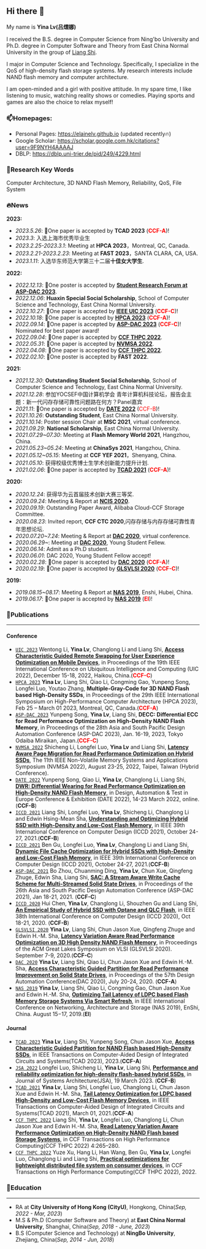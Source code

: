 ## Hi there 👋


<!--
**elainelv/elainelv** is a ✨ _special_ ✨ repository because its `README.md` (this file) appears on your GitHub profile.

Here are some ideas to get you started:

- 🔭 I’m currently working on ...
- 🌱 I’m currently learning ...
- 👯 I’m looking to collaborate on ...
- 🤔 I’m looking for help with ...
- 💬 Ask me about ...
- 📫 How to reach me: ...
- 😄 Pronouns: ...
- ⚡ Fun fact: ...
-->


My name is **Yina Lv(吕熠娜)**<!--, I work at City University of HongKong as a postdoc now in HongKong, China.-->

I received the B.S. degree in Computer Science from Ning'bo University and Ph.D. degree in Computer Software and Theory from East China Normal University in the group of [Liang Shi](https://faculty.ecnu.edu.cn/_s16/sl2_13905/main.psp).

I major in Computer Science and Technology. Specifically, I specialize in the QoS of high-density flash storage systems.
My research interests include NAND flash memory and computer architecture.

I am open-minded and a girl with positive attitude. In my spare time, I like listening to music, watching reality shows or comedies. Playing sports and games are also the choice to relax myself!

### 📫Homepages:
- Personal Pages: https://elainelv.github.io (updated recently🔥)
- Google Scholar: https://scholar.google.com.hk/citations?user=9F9NYH4AAAAJ
- DBLP: https://dblp.uni-trier.de/pid/249/4229.html

### 🔭Research Key Words
Computer Architecture, 3D NAND Flash Memory, Reliability, QoS, File System

### **🔥News**
**2023:**
- _2023.5.26_: 🎉One paper is accepted by **TCAD 2023** (<font color=#FF0000>**CCF-A**</font>)!
- _2023.3_: 入选上海市优秀毕业生
- _2023.2.25-2023.3.1_: Meeting at **HPCA 2023**，Montreal, QC, Canada.
- _2023.2.21-2023.2.23_: Meeting at **FAST 2023**，SANTA CLARA, CA, USA.
- _2023.1.11_: 入选华东师范大学第三十二届**十佳女大学生**.

**2022:**
- _2022.12.13_: 🎉One poster is accepted by **[Student Research Forum at ASP-DAC 2023](https://www.aspdac.com/aspdac2023/student_forum/)**.
- _2022.12.06_: **Huaxin Special Social Scholarship**, School of Computer Science and Technology, East China Normal University.
- _2022.10.27_: 🎉One paper is accepted by **[IEEE UIC 2023](http://www.ieee-smart-world.org/2022/uic/ps.php)** (<font color=#FF0000>**CCF-C**</font>)!
- _2022.10.18_: 🎉One paper is accepted by **[HPCA 2023](https://hpca-conf.org/2023/)** (<font color=#FF0000>**CCF-A**</font>)!
- _2022.09.14_: 🎉One paper is accepted by **[ASP-DAC 2023](https://www.aspdac.com/aspdac2023/)** (<font color=#FF0000>**CCF-C**</font>)! Nominated for best paper award!
- _2022.09.04_: 🎉One paper is accepted by **[CCF THPC 2022](https://www.springer.com/journal/42514)**.
- _2022.05.31_: 🎉One paper is accepted by **[NVMSA 2022](https://nvmsa2022.github.io/)**.
- _2022.04.08_: 🎉One paper is accepted by **[CCF THPC 2022](https://www.springer.com/journal/42514)**.
- _2022.02.10_: 🎉One poster is accepted by **FAST 2022**.

**2021:**
- _2021.12.30_: **Outstanding Student Social Scholarship**, School of Computer Science and Technology, East China Normal University.
- _2021.12.28_: 参加YOCSEF中国计算机学会 青年计算机科技论坛，报告会主题：新一代闪存存储可靠性问题路在何方？Panel嘉宾
- _2021.11_: 🎉One paper is accepted by **[DATE 2022](https://date22.date-conference.com/)** (<font color=#FF0000>CCF-B</font>)!
- _2021.10.26_: **Outstanding Student**, East China Normal University.
- _2021.10.14_: Poster session Chair at **MSC 2021**, virtual conference.
- _2021.09.29_: **National Scholarship**, East China Normal University.
- _2021.07.29~07.30_: Meeting at **Flash Memory World 2021**, Hangzhou, China.
- _2021.05.23~05.24_: Meeting at **ChinaSys 2021**, Hangzhou, China.
- _2021.05.12~05.15_: Meeting at **CCF YEF 2021**，Shenyang, China.
- _2021.05.10_: 获得校级优秀博士生学术创新能力提升计划.
- _2021.02.06_: 🎉One paper is accepted by **[TCAD 2021](https://ieeexplore.ieee.org/document/9365694/)** (<font color=#FF0000>**CCF-A**</font>)!

**2020:**
- _2020.12.24_: 获得华为云首届技术创新大赛三等奖.
- _2020.09.24_: Meeting & Report at **[NCIS 2020](https://ccfncis.github.io/ncis2020/)**.
- _2020.09.19_: Outstanding Paper Award, Alibaba Cloud-CCF Storage Committee.
- _2020.08.23_: Invited report, **CCF CTC 2020**,闪存存储与内存存储可靠性青年思想论坛.
- _2020.07.20~7.24_: Meeting & Report at **[DAC 2020](https://www.dac.com/)**, virtual conference.
- _2020.06.29~_: Meeting at **[DAC 2020](https://www.dac.com/)**, Young Student Fellew.
- _2020.06.14_: Admit as a Ph.D student.
- _2020.06.01_: DAC 2020, Young Student Fellow accept!
- _2020.02.28_: 🎉One paper is accepted by **[DAC 2020](https://www.dac.com/)** (<font color=#FF0000>**CCF-A**</font>)! 
- _2020.02.19_: 🎉One paper is accepted by **[GLSVLSI 2020](https://www.glsvlsi.org/archive/glsvlsi20/index.html)** (<font color=#FF0000>**CCF-C**</font>)! 

**2019:**
- _2019.08.15~08.17_: Meeting & Report at **[NAS 2019](http://www.nas-conference.org/NAS-2019/)**, Enshi, Hubei, China.
- _2019.06.17_: 🎉One paper is accepted by **[NAS 2019](http://www.nas-conference.org/NAS-2019/)** (<font color=#FF0000>**EI**</font>)!

### 🌱**Publications**
---

#### Conference
- [``UIC 2023``](http://www.ieee-smart-world.org/2022/uic/ps.php) Wentong Li, **Yina Lv**, Changlong Li and Liang Shi, **[Access Characteristic Guided Remote Swapping for User Experience Optimization on Mobile Devices]()**, in Proceedings of the 19th IEEE International Conference on Ubiquitous Intelligence and Computing (UIC 2022), December 15-18, 2022, Haikou, China.(<font color=#FF0000>**CCF-C**</font>)
- [``HPCA 2023``](https://hpca-conf.org/2023/) **Yina Lv**, Liang Shi, Qiao Li, Congming Gao, Yunpeng Song, Longfei Luo, Youtao Zhang, **Multiple-Gray-Code for 3D NAND Flash based High-Density SSDs**, in Proceedings of the 29th IEEE International Symposium on High-Performance Computer Architecture (HPCA 2023), Feb 25 – March 01 2023, Montreal, QC, Canada.(<font color=#FF0000>**CCF-A**</font>)
- [``ASP-DAC 2023``](https://www.aspdac.com/aspdac2023/) Yunpeng Song, **Yina Lv**, Liang Shi, **DECC: Differential ECC for Read Performance Optimization on High-Density NAND Flash Memory**, in Proceedings of the 28th Asia and South Pacific Design Automation Conference (ASP-DAC 2023), Jan. 16-19, 2023, Tokyo Odaiba Miraikan, Japan.(<font color=#FF0000>**CCF-C**</font>)
- [``NVMSA 2022``](https://nvmsa2022.github.io/) Shicheng Li, Longfei Luo, **Yina Lv** and Liang Shi, **[Latency Aware Page Migration for Read Performance Optimization on Hybrid SSDs](https://ieeexplore.ieee.org/document/9898553)**, The 11th IEEE Non-Volatile Memory Systems and Applications Symposium (NVMSA 2022), August 23-25, 2022, Taipei, Taiwan (Hybrid Conference).
- [``DATE 2022``](https://date22.date-conference.com/) Yunpeng Song, Qiao Li, **Yina Lv**, Changlong Li, Liang Shi, **[DWR: Differential Wearing for Read Performance Optimization on High-Density NAND Flash Memory](https://ieeexplore.ieee.org/document/9774738)**, in Design, Automation & Test in Europe Conference & Exhibition (DATE 2022), 14-23 March 2022, online.(**CCF-B**)
- [``ICCD 2021``](https://www.iccd-conf.com/Program_2021.html) Liang Shi, Longfei Luo, **Yina Lv**, Shicheng Li, Changlong Li and Edwin Hsing-Mean Sha, **[Understanding and Optimizing Hybrid SSD with High-Density and Low-Cost Flash Memory](https://ieeexplore.ieee.org/document/9643753)**, in IEEE 39th International Conference on Computer Design (ICCD 2021), October 24-27, 2021.(**CCF-B**)
- [``ICCD 2021``](https://www.iccd-conf.com/Program_2021.html) Ben Gu, Longfei Luo, **Yina Lv**, Changlong Li and Liang Shi, **[Dynamic File Cache Optimization for Hybrid SSDs with High-Density and Low-Cost Flash Memory](https://ieeexplore.ieee.org/abstract/document/9643721)**, in IEEE 39th International Conference on Computer Design (ICCD 2021), October 24-27, 2021.(**CCF-B**)
- [``ASP-DAC 2021``](http://www.aspdac.com/aspdac2021/) Bo Zhou, Chuanming Ding, **Yina Lv**, Chun Xue, Qingfeng Zhuge, Edwin Sha, Liang Shi, **[SAC: A Stream Aware Write Cache Scheme for Multi-Streamed Solid State Drives](https://dl.acm.org/doi/10.1145/3394885.3431520)**, in Proceedings of the 26th Asia and South Pacific Design Automation Conference (ASP-DAC 2021), Jan 18-21, 2021. (**CCF-C**)
- [``ICCD 2020``](https://www.iccd-conf.com/Program_2020.html) Hui Chen, **Yina Lv**, Changlong Li, Shouzhen Gu and Liang Shi, **[An Empirical Study of Hybrid SSD with Optane and QLC Flash](https://ieeexplore.ieee.org/document/9283520)**, in IEEE 38th International Conference on Computer Design (ICCD 2020), Oct 18-21, 2020. (**CCF-B**)
- [``GLSVLSI 2020``](https://www.glsvlsi.org/archive/glsvlsi20/index.html) **Yina Lv**, Liang Shi, Chun Jason Xue, Qingfeng Zhuge and Edwin H.-M. Sha, **[Latency Variation Aware Read Performance Optimization on 3D High Density NAND Flash Memory](https://dl.acm.org/doi/10.1145/3386263.3406953)**, in Proceedings of the ACM Great Lakes Symposium on VLSI (GLSVLSI 2020). September 7-9, 2020.(**CCF-C**)
- [``DAC 2020``](https://www.dac.com/) **Yina Lv**, Liang Shi, Qiao Li, Chun Jason Xue and Edwin H.-M. Sha, **[Access Characteristic Guided Partition for Read Performance Improvement on Solid State Drives](https://drive.google.com/file/d/1gTzHgntuthRlO_VCOQSyBEXFhbo9otAM/view?usp=sharing)**, in Proceedings of the 57th Design Automation Conference(DAC 2020), July 20-24, 2020. (**CCF-A**)
- [``NAS 2019``](http://www.nas-conference.org/NAS-2019/) **Yina Lv**, Liang Shi, Qiao Li, Congming Gao, Chun Jason Xue and Edwin H.-M. Sha, **[Optimizing Tail Latency of LDPC based Flash Memory Storage Systems Via Smart Refresh](https://ieeexplore.ieee.org/document/8834728)**, in IEEE International Conference on Networking, Architecture and Storage (NAS 2019), EnShi, China. August 15−17, 2019.(**EI**)

#### Journal
- [``TCAD 2023``](https://mc.manuscriptcentral.com/tcad) **Yina Lv**, Liang Shi, Yunpeng Song, Chun Jason Xue, **[Access Characteristic Guided Partition for NAND Flash based High-Density SSDs](https://ieeexplore.ieee.org/document/10142017)**, in IEEE Transactions on Computer-Aided Design of Integrated Circuits and Systems(TCAD 2023), 2023.(**CCF-A**)
- [``JSA 2022``](https://www.sciencedirect.com/journal/journal-of-systems-architecture) Longfei Luo, Shicheng Li, **Yina Lv**, Liang Shi, **[Performance and reliability optimization for high-density flash-based hybrid SSDs](https://doi.org/10.1016/j.sysarc.2023.102830)**, in Journal of Systems Architecture(JSA), 19 March 2023. (**CCF-B**)
- [``TCAD 2021``](https://mc.manuscriptcentral.com/tcad) **Yina Lv**, Liang Shi, Longfei Luo, Changlong Li, Chun Jason Xue and Edwin H.-M. Sha, **[Tail Latency Optimization for LDPC based High-Density and Low-Cost Flash Memory Devices](https://ieeexplore.ieee.org/document/9365694/)**, in IEEE Transactions on Computer-Aided Design of Integrated Circuits and Systems(TCAD 2021), March 01, 2021.(**CCF-A**)
- [``CCF THPC 2022``](https://www.springer.com/journal/42514) Liang Shi, **Yina Lv**, Longfei Luo, Changlong Li, Chun Jason Xue and Edwin H.-M. Sha, **[Read Latency Variation Aware Performance Optimization on High-Density NAND Flash based Storage Systems](https://trebuchet.public.springernature.app/get_content/984f3efb-1241-40de-ae2a-542184827e6a)**, in CCF Transactions on High Performance Computing(CCF THPC 2022) 4:265–280.
- [``CCF THPC 2022``](https://www.springer.com/journal/42514) Yuze Xu, Hang Li, Han Wang, Ben Gu, **Yina Lv**, Longfei Luo, Changlong Li and Liang Shi, **[Practical optimizations for lightweight distributed file system on consumer devices](https://link.springer.com/content/pdf/10.1007/s42514-022-00132-w.pdf?pdf=button)**, in CCF Transactions on High Performance Computing(CCF THPC 2022), 2022.

### 🌱**Education**
---
- RA at **City University of Hong Kong (CityU)**, Hongkong, China(*Sep, 2022 - Mar, 2023*)
- M.S & Ph.D (Computer Software and Theory) at **East China Normal University**, Shanghai, China(*Sep, 2018 - June, 2023*)
- B.S (Computer Science and Technology) at **NingBo University**, Zhejiang, China(*Sep, 2014 - Jun, 2018*)

